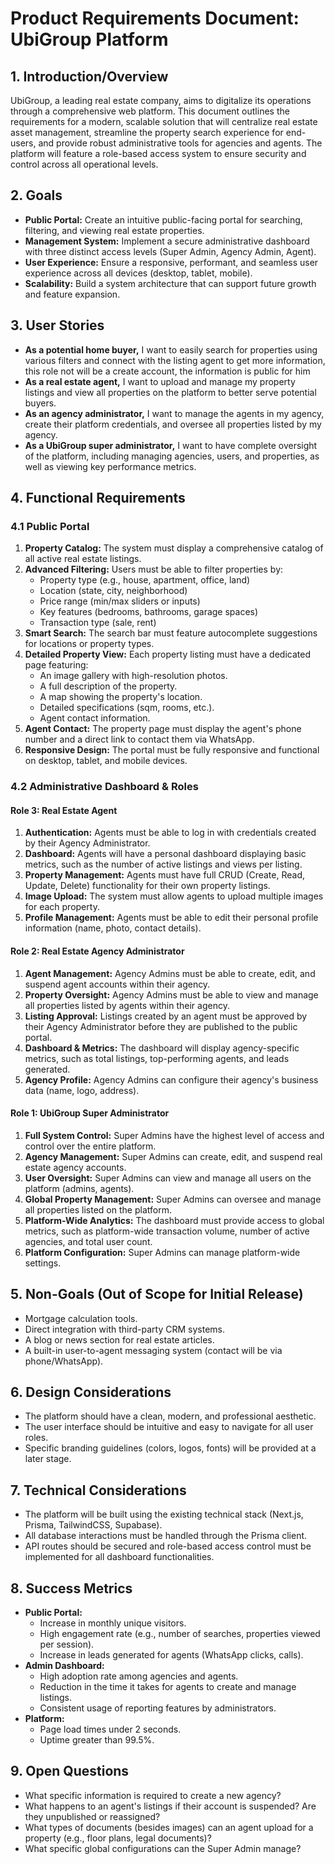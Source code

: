 # Product Requirements Document: UbiGroup Platform

## 1. Introduction/Overview

UbiGroup, a leading real estate company, aims to digitalize its operations through a comprehensive web platform. This document outlines the requirements for a modern, scalable solution that will centralize real estate asset management, streamline the property search experience for end-users, and provide robust administrative tools for agencies and agents. The platform will feature a role-based access system to ensure security and control across all operational levels.

## 2. Goals

- **Public Portal:** Create an intuitive public-facing portal for searching, filtering, and viewing real estate properties.
- **Management System:** Implement a secure administrative dashboard with three distinct access levels (Super Admin, Agency Admin, Agent).
- **User Experience:** Ensure a responsive, performant, and seamless user experience across all devices (desktop, tablet, mobile).
- **Scalability:** Build a system architecture that can support future growth and feature expansion.

## 3. User Stories

- **As a potential home buyer,** I want to easily search for properties using various filters and connect with the listing agent to get more information, this role not will be a create account, the information is public for him
- **As a real estate agent,** I want to upload and manage my property listings and view all properties on the platform to better serve potential buyers.
- **As an agency administrator,** I want to manage the agents in my agency, create their platform credentials, and oversee all properties listed by my agency.
- **As a UbiGroup super administrator,** I want to have complete oversight of the platform, including managing agencies, users, and properties, as well as viewing key performance metrics.

## 4. Functional Requirements

### 4.1 Public Portal

1.  **Property Catalog:** The system must display a comprehensive catalog of all active real estate listings.
2.  **Advanced Filtering:** Users must be able to filter properties by:
    - Property type (e.g., house, apartment, office, land)
    - Location (state, city, neighborhood)
    - Price range (min/max sliders or inputs)
    - Key features (bedrooms, bathrooms, garage spaces)
    - Transaction type (sale, rent)
3.  **Smart Search:** The search bar must feature autocomplete suggestions for locations or property types.
4.  **Detailed Property View:** Each property listing must have a dedicated page featuring:
    - An image gallery with high-resolution photos.
    - A full description of the property.
    - A map showing the property's location.
    - Detailed specifications (sqm, rooms, etc.).
    - Agent contact information.
5.  **Agent Contact:** The property page must display the agent's phone number and a direct link to contact them via WhatsApp.
6.  **Responsive Design:** The portal must be fully responsive and functional on desktop, tablet, and mobile devices.

### 4.2 Administrative Dashboard & Roles

#### Role 3: Real Estate Agent

1.  **Authentication:** Agents must be able to log in with credentials created by their Agency Administrator.
2.  **Dashboard:** Agents will have a personal dashboard displaying basic metrics, such as the number of active listings and views per listing.
3.  **Property Management:** Agents must have full CRUD (Create, Read, Update, Delete) functionality for their own property listings.
4.  **Image Upload:** The system must allow agents to upload multiple images for each property.
5.  **Profile Management:** Agents must be able to edit their personal profile information (name, photo, contact details).

#### Role 2: Real Estate Agency Administrator

1.  **Agent Management:** Agency Admins must be able to create, edit, and suspend agent accounts within their agency.
2.  **Property Oversight:** Agency Admins must be able to view and manage all properties listed by agents within their agency.
3.  **Listing Approval:** Listings created by an agent must be approved by their Agency Administrator before they are published to the public portal.
4.  **Dashboard & Metrics:** The dashboard will display agency-specific metrics, such as total listings, top-performing agents, and leads generated.
5.  **Agency Profile:** Agency Admins can configure their agency's business data (name, logo, address).

#### Role 1: UbiGroup Super Administrator

1.  **Full System Control:** Super Admins have the highest level of access and control over the entire platform.
2.  **Agency Management:** Super Admins can create, edit, and suspend real estate agency accounts.
3.  **User Oversight:** Super Admins can view and manage all users on the platform (admins, agents).
4.  **Global Property Management:** Super Admins can oversee and manage all properties listed on the platform.
5.  **Platform-Wide Analytics:** The dashboard must provide access to global metrics, such as platform-wide transaction volume, number of active agencies, and total user count.
6.  **Platform Configuration:** Super Admins can manage platform-wide settings.

## 5. Non-Goals (Out of Scope for Initial Release)

- Mortgage calculation tools.
- Direct integration with third-party CRM systems.
- A blog or news section for real estate articles.
- A built-in user-to-agent messaging system (contact will be via phone/WhatsApp).

## 6. Design Considerations

- The platform should have a clean, modern, and professional aesthetic.
- The user interface should be intuitive and easy to navigate for all user roles.
- Specific branding guidelines (colors, logos, fonts) will be provided at a later stage.

## 7. Technical Considerations

- The platform will be built using the existing technical stack (Next.js, Prisma, TailwindCSS, Supabase).
- All database interactions must be handled through the Prisma client.
- API routes should be secured and role-based access control must be implemented for all dashboard functionalities.

## 8. Success Metrics

- **Public Portal:**
  - Increase in monthly unique visitors.
  - High engagement rate (e.g., number of searches, properties viewed per session).
  - Increase in leads generated for agents (WhatsApp clicks, calls).
- **Admin Dashboard:**
  - High adoption rate among agencies and agents.
  - Reduction in the time it takes for agents to create and manage listings.
  - Consistent usage of reporting features by administrators.
- **Platform:**
  - Page load times under 2 seconds.
  - Uptime greater than 99.5%.

## 9. Open Questions

- What specific information is required to create a new agency?
- What happens to an agent's listings if their account is suspended? Are they unpublished or reassigned?
- What types of documents (besides images) can an agent upload for a property (e.g., floor plans, legal documents)?
- What specific global configurations can the Super Admin manage?
